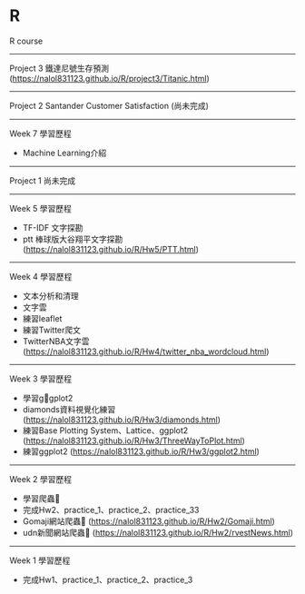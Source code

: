 # R
R course


---------------------------------------

Project 3
鐵達尼號生存預測 (https://nalol831123.github.io/R/project3/Titanic.html)


---------------------------------------

Project 2
Santander Customer Satisfaction (尚未完成)

---------------------------------------

Week 7
學習歷程
 + Machine Learning介紹
 
---------------------------------------

Project 1
尚未完成
 
---------------------------------------

Week 5
學習歷程
 + TF-IDF 文字探勘 
 + ptt 棒球版大谷翔平文字探勘 (https://nalol831123.github.io/R/Hw5/PTT.html)


---------------------------------------

Week 4
學習歷程
 + 文本分析和清理
 + 文字雲
 + 練習leaflet
 + 練習Twitter爬文
 + TwitterNBA文字雲 (https://nalol831123.github.io/R/Hw4/twitter_nba_wordcloud.html)

---------------------------------------

Week 3
學習歷程
 + 學習ggplot2
 + diamonds資料視覺化練習 (https://nalol831123.github.io/R/Hw3/diamonds.html)
 + 練習Base Plotting System、Lattice、ggplot2 (https://nalol831123.github.io/R/Hw3/ThreeWayToPlot.html)
 + 練習ggplot2 (https://nalol831123.github.io/R/Hw3/ggplot2.html)

---------------------------------------

Week 2
學習歷程
 + 學習爬蟲
 + 完成Hw2、practice_1、practice_2、practice_33
 + Gomaji網站爬蟲 (https://nalol831123.github.io/R/Hw2/Gomaji.html)
 + udn新聞網站爬蟲 (https://nalol831123.github.io/R/Hw2/rvestNews.html)
 
---------------------------------------

Week 1
學習歷程
 + 完成Hw1、practice_1、practice_2、practice_3


